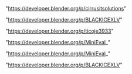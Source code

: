 "https://developer.blender.org/p/cirrusitsolutions"

"https://developer.blender.org/p/BLACKICEXLV"

"https://developer.blender.org/p/ticoje3933"

"https://developer.blender.org/p/MiniEval_"

 
"https://developer.blender.org/p/MiniEval_"


"https://developer.blender.org/p/BLACKICEXLV"


 
